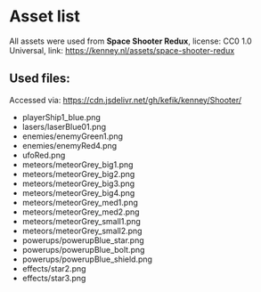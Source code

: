 # Asset list

All assets were used from **Space Shooter Redux**, license: CC0 1.0 Universal, link: https://kenney.nl/assets/space-shooter-redux


## Used files:

Accessed via: https://cdn.jsdelivr.net/gh/kefik/kenney/Shooter/

- playerShip1_blue.png
- lasers/laserBlue01.png
- enemies/enemyGreen1.png
- enemies/enemyRed4.png
- ufoRed.png
- meteors/meteorGrey_big1.png
- meteors/meteorGrey_big2.png
- meteors/meteorGrey_big3.png
- meteors/meteorGrey_big4.png
- meteors/meteorGrey_med1.png
- meteors/meteorGrey_med2.png
- meteors/meteorGrey_small1.png
- meteors/meteorGrey_small2.png
- powerups/powerupBlue_star.png
- powerups/powerupBlue_bolt.png
- powerups/powerupBlue_shield.png
- effects/star2.png
- effects/star3.png